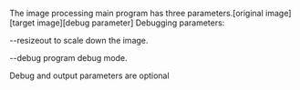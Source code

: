 The image processing main program has three parameters.[original image][target image][debug parameter]
Debugging parameters:

--resizeout to scale down the image.

--debug program debug mode.

Debug and output parameters are optional
